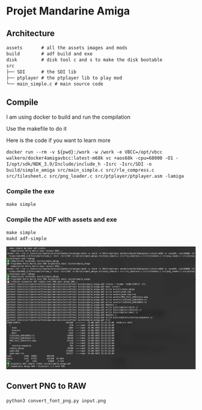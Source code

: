 # Projet Mandarine Amiga

## Architecture

```
assets       # all the assets images and mods
build        # adf build and exe
disk         # disk tool c and s to make the disk bootable
src
├── SDI      # the SDI lib
├── ptplayer # the ptplayer lib to play mod
└── main_simple.c # main source code
```

## Compile

I am using docker to build and run the compilation

Use the makefile to do it

Here is the code if you want to learn more 

```
docker run --rm -v ${pwd}:/work -w /work -e VBCC=/opt/vbcc walkero/docker4amigavbcc:latest-m68k vc +aos68k -cpu=68000 -O1 -I/opt/sdk/NDK_3.9/Include/include_h -Isrc -Isrc/SDI -o build/simple_amiga src/main_simple.c src/rle_compress.c src/tilesheet.c src/png_loader.c src/ptplayer/ptplayer.asm -lamiga
```

### Compile the exe

```
make simple
```

### Compile the ADF with assets and exe

```
make simple
makd adf-simple
```

![the output cli](docs/cli.png "cli")


## Convert PNG to RAW

```
python3 convert_font_png.py input.png 
```
